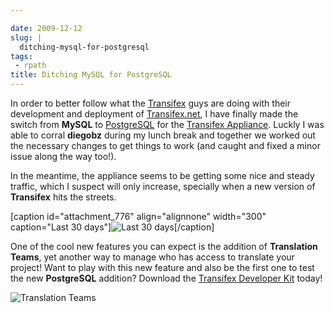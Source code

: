 ```yaml
---

date: 2009-12-12
slug: |
  ditching-mysql-for-postgresql
tags:
 - rpath
title: Ditching MySQL for PostgreSQL
---
```


In order to better follow what the [Transifex](http://www.transifex.org)
guys are doing with their development and deployment of
[Transifex.net](http://www.transifex.net/), I have finally made the
switch from **MySQL** to [PostgreSQL](http://www.postgresql.org/) for
the [Transifex
Appliance](https://www.rpath.org/ui/#/appliances?id=https://www.rpath.org/api/products/transifex).
Luckly I was able to corral **diegobz** during my lunch break and
together we worked out the necessary changes to get things to work (and
caught and fixed a minor issue along the way too!).

In the meantime, the appliance seems to be getting some nice and steady
traffic, which I suspect will only increase, specially when a new
version of **Transifex** hits the streets.

\[caption id="attachment_776" align="alignnone" width="300"
caption="Last 30 days"\]![Last 30
days](http://www.ogmaciel.com/wp-content/uploads/2009/12/downloadChartImg-300x200.png)\[/caption\]

One of the cool new features you can expect is the addition of
**Translation Teams**, yet another way to manage who has access to
translate your project! Want to play with this new feature and also be
the first one to test the new **PostgreSQL** addition? Download the
[Transifex Developer
Kit](https://www.rpath.org/ui/#/appliances?id=https://www.rpath.org/api/products/transifex)
today!

![Translation
Teams](http://www.ogmaciel.com/wp-content/uploads/2009/12/Screenshot-8-300x216.png)

